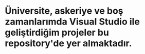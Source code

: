 Üniversite, askeriye ve boş zamanlarımda Visual Studio ile geliştirdiğim projeler bu repository'de yer almaktadır.
========

